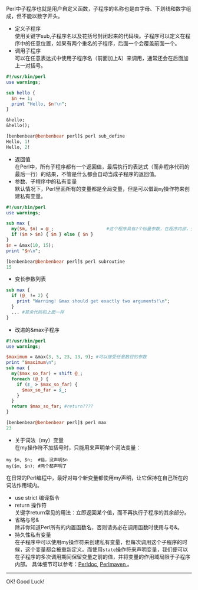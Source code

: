 Perl中子程序也就是用户自定义函数，子程序的名称也是由字母、下划线和数字组成，但不能以数字开头。
* 定义子程序  
使用关键字sub,子程序名以及花括号封闭起来的代码块。子程序可以定义在程序中的任意位置，如果有两个重名的子程序，后面一个会覆盖前面一个。
* 调用子程序   
可以在任意表达式中使用子程序名（前面加上&）来调用，通常还会在后面加上一对括号。

``` perl
#!/usr/bin/perl
use warnings;

sub hello {
  $n += 1;
  print "Hello, $n!\n";
}

&hello;
&hello();
```
``` perl 
[benbenbear@benbenbear perl]$ perl sub_define 
Hello, 1!
Hello, 2!
```
* 返回值  
在Perl中，所有子程序都有一个返回值，最后执行的表达式（而非程序代码的最后一行）的结果，不管是什么都会自动当成子程序的返回值。
* 参数、子程序中的私有变量  
默认情况下，Perl里面所有的变量都是全局变量，但是可以借助`my`操作符来创建私有变量。

``` perl
#!/usr/bin/perl
use warnings;

sub max {
  my($m, $n) = @_;                    #这个程序具有2个标量参数，在程序内部，分别是$m和$n.
  if ($m > $n) { $m } else { $n }
}
$n = &max(10, 15);
print "$n\n";
```
``` perl 
[benbenbear@benbenbear perl]$ perl subroutine 
15
```
* 变长参数列表

``` perl
sub max {
  if (@_ != 2) {
    print "Warning! &max should get exactly two arguments!\n";
  }
  ... #其余代码和上面一样
}
```
* 改进的&max子程序

``` perl
#!/usr/bin/perl
use warnings;

$maximum = &max(3, 5, 23, 13, 9); #可以接受任意数目的参数
print "$maximum\n";
sub max {
  my($max_so_far) = shift @_;
  foreach (@_) {
    if ($_ > $max_so_far) {
      $max_so_far = $_;
    }
  }
  return $max_so_far; #return????
}
```
``` perl 
[benbenbear@benbenbear perl]$ perl max 
23
```
* 关于词法（my）变量  
在my操作符不加括号时，只能用来声明单个词法变量：

```
my $m, $n;  #错，没声明$n
my($m, $n); #两个都声明了
```
在日常的Perl编程中，最好对每个新变量都使用my声明，让它保持在自己所在的词法作用域内。
* use strict 编译指令  
* return 操作符  
关键字return常见的用法：立即返回某个值，而不再执行子程序的其余部分。
* 省略与号&  
除非你知道Perl所有的内置函数名，否则请务必在调用函数时使用与号&。
* 持久性私有变量  
在子程序中可以使用my操作符来创建私有变量，但每次调用这个子程序的时候，这个变量都会被重新定义。而使用`state`操作符来声明变量，我们便可以在子程序的多次调用期间保留变量之前的值，并将变量的作用域局限于子程序内部。
具体细节可以参考：[Perldoc](http://perldoc.perl.org/perlsub.html#Persistent-Private-Variables "Perldoc"), [Perlmaven ](http://cn.perlmaven.com/what-is-new-in-perl-5.10--say-defined-or-state "Perlmaven")。

_ _ _
OK! Good Luck!




